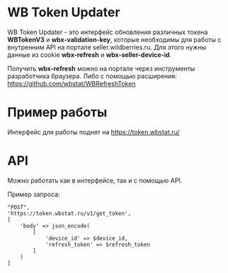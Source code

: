 # WB Token Updater

WB Token Updater - это интерфейс обновления различных токена **WBTokenV3** и **wbx-validation-key**, которые необходимы для работы с внутренним API на портале seller.wildberries.ru. Для этого нужны данные из cookie **wbx-refresh** и **wbx-seller-device-id**.

Получить **wbx-refresh** можно на портале через инструменты разработчика браузера. Либо с помощью расширения: https://github.com/wbstat/WBRefreshToken


# Пример работы

Интерфейс для работы поднят на https://token.wbstat.ru/



# API

Можно работать как в интерфейсе, так и с помощью API.

Пример запроса:
 
    "POST",
    'https://token.wbstat.ru/v1/get_token',
    [
        'body' => json_encode(
            [
                'device_id' => $device_id,
                'refresh_token' => $refresh_token
            ]
        )
    ]
